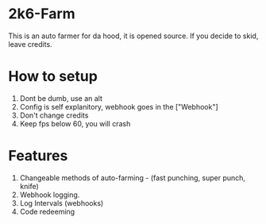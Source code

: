 # 2k6-Farm

This is an auto farmer for da hood, it is opened source. If you decide to skid, leave credits.



# How to setup

1. Dont be dumb, use an alt
2. Config is self explanitory, webhook goes in the ["Webhook"]
3. Don't change credits
4. Keep fps below 60, you will crash


# Features 

1. Changeable methods of auto-farming - (fast punching, super punch, knife)
2. Webhook logging.
3. Log Intervals (webhooks)
4. Code redeeming
